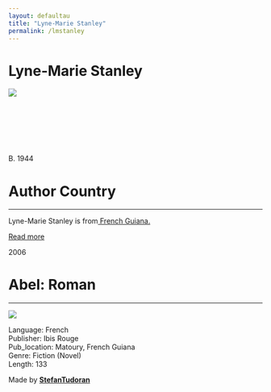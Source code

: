 ```yaml
---
layout: defaultau
title: "Lyne-Marie Stanley"
permalink: /lmstanley
---
```

<!-- partial:index.partial.html -->
<div class="content">
    <h1>Lyne-Marie Stanley</h1>
    <div class="quote">
        <div><img src="http://ile-en-ile.org/wp-content/uploads/2007/07/stanley.jpg" class="logo"></div>
    </div>
    <div class="timeline">
        <div style="padding-bottom:100px;"></div>
        <div class="block">
            <div class="date right"><p class="right"> B. 1944 </p></div>
            <div class="dot"></div>
            <div class="left first">
            <div class="author_country">
                <h1>Author Country</h1><hr>
            <div class="aclocation"><p>Lyne-Marie Stanley is from<a href="http://localhost:4000/28"> French Guiana.</a></p></div>
                <div class="acreadmore">   <a href="https://fr.wikipedia.org/wiki/Lyne-Marie_Stanley" target="_blank">Read more</a></div>
            </div>
            </div>
        </div>
       <div class="block">
            <div class="date left"><p class="left">2006</p></div>
            <div class="dot"></div>
            <div class="right hide">
                <h1>Abel: Roman</h1><hr>
                <p><img src="https://m.media-amazon.com/images/I/41B99TZ3K2L._SY291_BO1,204,203,200_QL40_ML2_.jpg"></p>
                <p>Language: French<br/>
                Publisher: Ibis Rouge<br/>
                Pub_location: Matoury, French Guiana<br/>
                Genre: Fiction (Novel)<br/>
                Length: 133</p>
            </div>
        </div>
        <div id="footer">
        <p id="copyright">Made by&nbsp;<strong><a href="https://www.linkedin.com/in/nicolae-stefan-tudoran-b02291127/" target="_blank">StefanTudoran</a></strong></p>
    </div>
</div>
